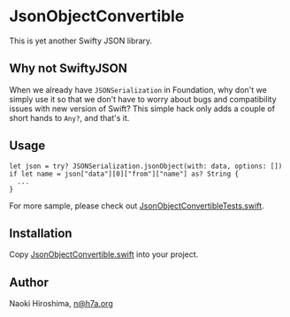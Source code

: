 # JsonObjectConvertible

This is yet another Swifty JSON library.

## Why not SwiftyJSON

When we already have `JSONSerialization` in Foundation, why don't we simply use it so that we don't have to worry about bugs and compatibility issues with new version of Swift?  This simple hack only adds a couple of short hands to `Any?`, and that's it.

## Usage
    let json = try? JSONSerialization.jsonObject(with: data, options: [])
    if let name = json["data"][0]["from"]["name"] as? String {
      ...
    }

For more sample, please check out [JsonObjectConvertibleTests.swift](https://raw.githubusercontent.com/nh7a/JsonObjectConvertible/master/JsonObjectConvertibleTests/JsonObjectConvertibleTests.swift).

## Installation

Copy [JsonObjectConvertible.swift](https://raw.githubusercontent.com/nh7a/JsonObjectConvertible/master/JsonObjectConvertible/JsonObjectConvertible.swift) into your project.

## Author

Naoki Hiroshima, n@h7a.org
